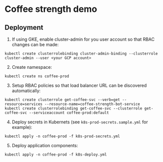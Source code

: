 # Coffee strength demo

## Deployment

1. If using GKE, enable cluster-admin for you user account so that RBAC changes can be made:
```
kubectl create clusterrolebinding cluster-admin-binding --clusterrole cluster-admin --user <your GCP account>
```
2. Create namespace:
```
kubectl create ns coffee-prod
```
3. Setup RBAC policies so that load balancer URL can be discovered automatically:
```
kubectl create clusterrole get-coffee-svc --verb=get --resource=services --resource-name=coffee-strength-bot-service
kubectl create clusterrolebinding get-coffee-svc --clusterrole get-coffee-svc --serviceaccount coffee-prod:default
```
4. Deploy secrets in Kubernets (see `k8s-prod-secrets.sample.yml` for example):
```
kubectl apply -n coffee-prod -f k8s-prod-secrets.yml
```
5. Deploy application components:
```
kubectl apply -n coffee-prod -f k8s-deploy.yml